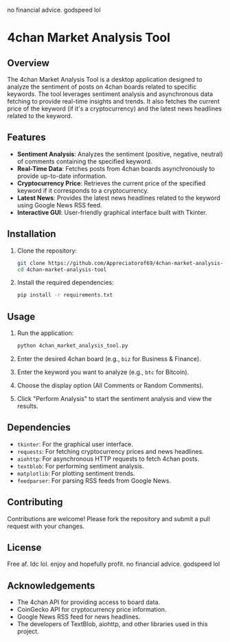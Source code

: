 no financial advice. godspeed lol
# 4chan Market Analysis Tool

## Overview

The 4chan Market Analysis Tool is a desktop application designed to analyze the sentiment of posts on 4chan boards related to specific keywords. The tool leverages sentiment analysis and asynchronous data fetching to provide real-time insights and trends. It also fetches the current price of the keyword (if it's a cryptocurrency) and the latest news headlines related to the keyword.

## Features

- **Sentiment Analysis**: Analyzes the sentiment (positive, negative, neutral) of comments containing the specified keyword.
- **Real-Time Data**: Fetches posts from 4chan boards asynchronously to provide up-to-date information.
- **Cryptocurrency Price**: Retrieves the current price of the specified keyword if it corresponds to a cryptocurrency.
- **Latest News**: Provides the latest news headlines related to the keyword using Google News RSS feed.
- **Interactive GUI**: User-friendly graphical interface built with Tkinter.

## Installation

1. Clone the repository:
    ```bash
    git clone https://github.com/Appreciatorof69/4chan-market-analysis-tool.git
    cd 4chan-market-analysis-tool
    ```

2. Install the required dependencies:
    ```bash
    pip install -r requirements.txt
    ```

## Usage

1. Run the application:
    ```bash
    python 4chan_market_analysis_tool.py
    ```

2. Enter the desired 4chan board (e.g., `biz` for Business & Finance).

3. Enter the keyword you want to analyze (e.g., `btc` for Bitcoin).

4. Choose the display option (All Comments or Random Comments).

5. Click "Perform Analysis" to start the sentiment analysis and view the results.

## Dependencies

- `tkinter`: For the graphical user interface.
- `requests`: For fetching cryptocurrency prices and news headlines.
- `aiohttp`: For asynchronous HTTP requests to fetch 4chan posts.
- `textblob`: For performing sentiment analysis.
- `matplotlib`: For plotting sentiment trends.
- `feedparser`: For parsing RSS feeds from Google News.

## Contributing

Contributions are welcome! Please fork the repository and submit a pull request with your changes.

## License

Free af. Idc lol. enjoy and hopefully profit. no financial advice. godspeed lol


## Acknowledgements

- The 4chan API for providing access to board data.
- CoinGecko API for cryptocurrency price information.
- Google News RSS feed for news headlines.
- The developers of TextBlob, aiohttp, and other libraries used in this project.
